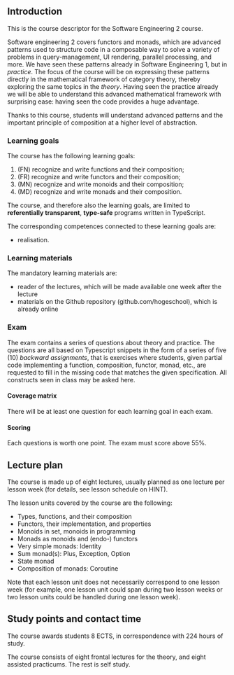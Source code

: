 ## Introduction
This is the course descriptor for the Software Engineering 2 course.

Software engineering 2 covers functors and monads, which are advanced patterns used to structure code in a composable way to solve a variety of problems in query-management, UI rendering, parallel processing, and more. We have seen these patterns already in Software Engineering 1, but in _practice_. The focus of the course will be on expressing these patterns directly in the mathematical framework of category theory, thereby exploring the same topics in the _theory_. Having seen the practice already we will be able to understand this advanced mathematical framework with surprising ease: having seen the code provides a huge advantage.

Thanks to this course, students will understand advanced patterns and the important principle of composition at a higher level of abstraction.


### Learning goals
The course has the following learning goals:
1. (FN) recognize and write functions and their composition;
1. (FR) recognize and write functors and their composition;
1. (MN) recognize and write monoids and their composition;
1. (MD) recognize and write monads and their composition.

The course, and therefore also the learning goals, are limited to **referentially transparent**, **type-safe** programs written in TypeScript.

The corresponding competences connected to these learning goals are: 
- realisation.

### Learning materials

The mandatory learning materials are:
- reader of the lectures, which will be made available one week after the lecture
- materials on the Github repository (github.com/hogeschool), which is already online


### Exam
The exam contains a series of questions about theory and practice. The questions are all based on Typescript snippets in the form of a series of five (10) *backward assignments*, that is exercises where students, given partial code implementing a function, composition, functor, monad, etc., are requested to fill in the missing code that matches the given specification. All constructs seen in class may be asked here.

#### Coverage matrix
There will be at least one question for each learning goal in each exam.

#### Scoring
Each questions is worth one point. The exam must score above 55%.


## Lecture plan
The course is made up of eight lectures, usually planned as one lecture per lesson week (for details, see lesson schedule on HINT). 

The lesson units covered by the course are the following:
- Types, functions, and their composition
- Functors, their implementation, and properties
- Monoids in set, monoids in programming
- Monads as monoids and (endo-) functors
- Very simple monads: Identity
- Sum monad(s): Plus, Exception, Option
- State monad
- Composition of monads: Coroutine


Note that each lesson unit does not necessarily correspond to one lesson week (for example, one lesson unit could span during two lesson weeks or two lesson units could be handled during one lesson week).


## Study points and contact time
The course awards students 8 ECTS, in correspondence with 224 hours of study.

The course consists of eight frontal lectures for the theory, and eight assisted practicums. The rest is self study.

